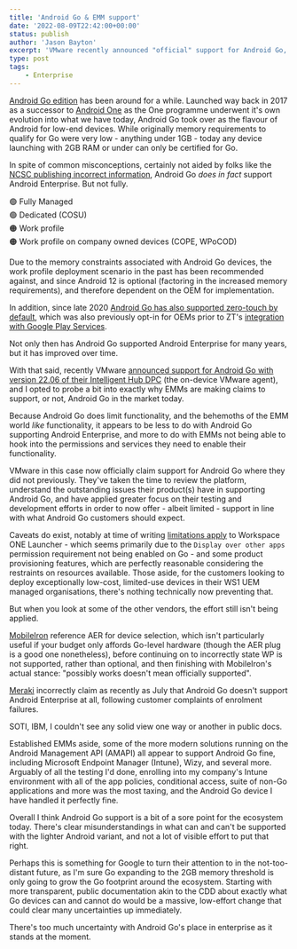 ```yaml
---
title: 'Android Go & EMM support'
date: '2022-08-09T22:42:00+00:00'
status: publish
author: 'Jason Bayton'
excerpt: 'VMware recently announced "official" support for Android Go, the resource-mindful implementation of Android for lower-end devices. What does this mean for Android Go support over all, and does Android Go require dedicated support within the Android Ecosystem? (Hint: No).'
type: post
tags:
    - Enterprise
---
```

[Android Go edition](https://www.android.com/versions/go-edition/) has been around for a while. Launched way back in 2017 as a successor to [Android One](/android/what-is-android-one/) as the One programme underwent it's own evolution into what we have today, Android Go took over as the flavour of Android for low-end devices. While originally memory requirements to qualify for Go were very low - anything under 1GB - today any device launching with 2GB RAM or under can only be certified for Go. 

In spite of common misconceptions, certainly not aided by folks like the [NCSC publishing incorrect information](https://www.ncsc.gov.uk/blog-post/ready-set-android-go), Android Go _does in fact_ support Android Enterprise. But not fully. 

🟢 Fully Managed  
🟢 Dedicated (COSU)  
🟠 Work profile  
🟠 Work profile on company owned devices (COPE, WPoCOD) 

Due to the memory constraints associated with Android Go devices, the work profile deployment scenario in the past has been recommended against, and since Android 12 is optional (factoring in the increased memory requirements), and therefore dependent on the OEM for implementation. 

In addition, since late 2020 [Android Go has also supported zero-touch by default](/android/android-enterprise-faq/#:~:text=on%208.0%2B%20devices.-,Does%20Android%20Go%20support%20zero%2Dtouch,-%3F%20%23), which was also previously opt-in for OEMs prior to ZT's [integration with Google Play Services](https://bayton.org/blog/2020/11/google-announce-big-changes-to-zero-touch/).

Not only then has Android Go supported Android Enterprise for many years, but it has improved over time.

With that said, recently VMware [announced support for Android Go with version 22.06 of their Intelligent Hub DPC](https://blogs.vmware.com/euc/2022/07/bringing-android-enterprise-to-everyone-with-android-go-edition.html) (the on-device VMware agent), and I opted to probe a bit into exactly why EMMs are making claims to support, or not, Android Go in the market today. 

Because Android Go does limit functionality, and the behemoths of the EMM world _like_ functionality, it appears to be less to do with Android Go supporting Android Enterprise, and more to do with EMMs not being able to hook into the permissions and services they need to enable their functionality. 

VMware in this case now officially claim support for Android Go where they did not previously. They've taken the time to review the platform, understand the outstanding issues their product(s) have in supporting Android Go, and have applied greater focus on their testing and development efforts in order to now offer - albeit limited - support in line with what Android Go customers should expect. 

Caveats do exist, notably at time of writing [limitations apply](https://docs.vmware.com/en/VMware-Workspace-ONE-UEM/services/Android_Platform/GUID-AWT-AFWINTRODUCTION.html?hWord=N4IgpgHiBcIIYDsAmAnA9gSyQAgOZpAF8g#:~:text=Android%20Device%20Modes.-,Android%20GO%20Support,-Workspace%20ONE%20UEM) to Workspace ONE Launcher - which seems primarily due to the `Display over other apps` permission requirement not being enabled on Go - and some product provisioning features, which are perfectly reasonable considering the restraints on resources available. Those aside, for the customers looking to deploy exceptionally low-cost, limited-use devices in their WS1 UEM managed organisations, there's nothing technically now preventing that. 

But when you look at some of the other vendors, the effort still isn't being applied. 

[MobileIron](https://forums.ivanti.com/s/article/Is-Android-Go-Edition-Supported-with-MobileIron?language=en_US) reference AER for device selection, which isn't particularly useful if your budget only affords Go-level hardware (though the AER plug is a good one nonetheless), before continuing on to incorrectly state WP is not supported, rather than optional, and then finishing with MobileIron's actual stance: "possibly works doesn't mean officially supported".

[Meraki](https://community.meraki.com/t5/New-to-Meraki/Meraki-and-Android-Go/m-p/154825) incorrectly claim as recently as July that Android Go doesn't support Android Enterprise at all, following customer complaints of enrolment failures.

SOTI, IBM, I couldn't see any solid view one way or another in public docs.

Established EMMs aside, some of the more modern solutions running on the Android Management API (AMAPI) all appear to support Android Go fine, including Microsoft Endpoint Manager (Intune), Wizy, and several more. Arguably of all the testing I'd done, enrolling into my company's Intune environment with all of the app policies, conditional access, suite of non-Go applications and more was the most taxing, and the Android Go device I have handled it perfectly fine. 

Overall I think Android Go support is a bit of a sore point for the ecosystem today. There's clear misunderstandings in what can and can't be supported with the lighter Android variant, and not a lot of visible effort to put that right. 

Perhaps this is something for Google to turn their attention to in the not-too-distant future, as I'm sure Go expanding to the 2GB memory threshold is only going to grow the Go footprint around the ecosystem. Starting with more transparent, public documentation akin to the CDD about exactly what Go devices can and cannot do would be a massive, low-effort change that could clear many uncertainties up immediately. 

There's too much uncertainty with Android Go's place in enterprise as it stands at the moment.